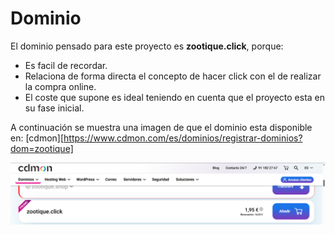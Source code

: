 # Dominio

El dominio pensado para este proyecto es **zootique.click**, porque:
- Es facil de recordar.
- Relaciona de forma directa el concepto de hacer click con el de realizar la compra online.
- El coste que supone es ideal teniendo en cuenta que el proyecto esta en su fase inicial.

A continuación se muestra una imagen de que el dominio esta disponible en: [cdmon][https://www.cdmon.com/es/dominios/registrar-dominios?dom=zootique]

![alt text](img/domain.png)
